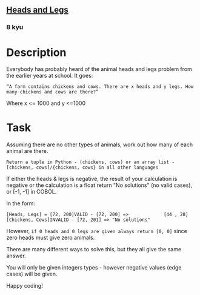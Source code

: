 <h2><a href=https://www.codewars.com/kata/574c5075d27783851800169e/train/javascript target="_blank">Heads and Legs</a></h2><h3>8 kyu</h3><h1 id="description">Description</h1><p>Everybody has probably heard of the animal heads and legs problem from the earlier years at school. It goes:</p><pre><code>“A farm contains chickens and cows. There are x heads and y legs. How many chickens and cows are there?”</code></pre><p>Where x &lt;= 1000 and y &lt;=1000</p><h1 id="task">Task</h1><p>Assuming there are no other types of animals, work out how many of each animal are there. </p><pre><code>Return a tuple in Python - (chickens, cows) or an array list - [chickens, cows]/{chickens, cows} in all other languages</code></pre><p>If either the heads &amp; legs is negative, the result of your calculation is negative or the calculation is a float return "No solutions" (no valid cases), or [-1, -1] in COBOL.</p><p>In the form:</p><pre style="display: none;"><code class="language-python">(<span class="cm-variable">Heads</span>, <span class="cm-variable">Legs</span>) <span class="cm-operator">=</span> (<span class="cm-number">72</span>, <span class="cm-number">200</span>)<span class="cm-variable">VALID</span> <span class="cm-operator">-</span> (<span class="cm-number">72</span>, <span class="cm-number">200</span>) <span class="cm-operator">=&gt;</span>             (<span class="cm-number">44</span> , <span class="cm-number">28</span>)                              (<span class="cm-variable">Chickens</span>, <span class="cm-variable">Cows</span>)<span class="cm-variable">INVALID</span> <span class="cm-operator">-</span> (<span class="cm-number">72</span>, <span class="cm-number">201</span>) <span class="cm-operator">=&gt;</span> <span class="cm-string">"No solutions"</span></code></pre><pre><code class="language-javascript">[<span class="cm-variable">Heads</span>, <span class="cm-variable">Legs</span>] <span class="cm-operator">=</span> [<span class="cm-number">72</span>, <span class="cm-number">200</span>]<span class="cm-variable">VALID</span> <span class="cm-operator">-</span> [<span class="cm-number">72</span>, <span class="cm-number">200</span>] <span class="cm-operator">=&gt;</span>             [<span class="cm-number">44</span> , <span class="cm-number">28</span>]                                [<span class="cm-variable">Chickens</span>, <span class="cm-variable">Cows</span>]<span class="cm-variable">INVALID</span> <span class="cm-operator">-</span> [<span class="cm-number">72</span>, <span class="cm-number">201</span>] <span class="cm-operator">=&gt;</span> <span class="cm-string">"No solutions"</span></code></pre><pre style="display: none;"><code class="language-ruby">[<span class="cm-tag">Heads</span>, <span class="cm-tag">Legs</span>] <span class="cm-operator">=</span> [<span class="cm-number">72</span>, <span class="cm-number">200</span>]<span class="cm-tag">VALID</span> <span class="cm-operator">-</span> [<span class="cm-number">72</span>, <span class="cm-number">200</span>] <span class="cm-operator">=&gt;</span>             [<span class="cm-number">44</span> , <span class="cm-number">28</span>]                                [<span class="cm-tag">Chickens</span>, <span class="cm-tag">Cows</span>]<span class="cm-tag">INVALID</span> <span class="cm-operator">-</span> [<span class="cm-number">72</span>, <span class="cm-number">201</span>] <span class="cm-operator">=&gt;</span> <span class="cm-string">"No solutions"</span></code></pre><pre style="display: none;"><code class="language-cobol">      Heads <span class="cm-builtin">=</span> <span class="cm-number">72</span>      Legs  <span class="cm-builtin">=</span> <span class="cm-number">200</span>      <span class="cm-builtin">=</span><span class="cm-builtin">&gt;</span>      Chickens <span class="cm-builtin">=</span> <span class="cm-number">44</span>      Cows     <span class="cm-builtin">=</span> <span class="cm-number">28</span>            Heads <span class="cm-builtin">=</span> <span class="cm-number">72</span>      Legs  <span class="cm-builtin">=</span> <span class="cm-number">201</span>      <span class="cm-builtin">=</span><span class="cm-builtin">&gt;</span>      Chickens <span class="cm-builtin">=</span> <span class="cm-number">-1</span>      Cows     <span class="cm-builtin">=</span> <span class="cm-number">-1</span></code></pre><p>However, <code>if 0 heads and 0 legs are given always return [0, 0]</code> since zero heads must give zero animals.</p><p>There are many different ways to solve this, but they all give the same answer.</p><p>You will only be given integers types - however negative values (edge cases) will be given. </p><p>Happy coding!</p>